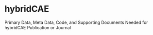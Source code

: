 # hybridCAE
Primary Data, Meta Data, Code, and Supporting Documents Needed for hybridCAE Publication or Journal
